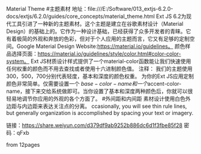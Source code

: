 Material Theme
#主题素材
地址：file:///E:/Software/013_extjs-6.2.0-docs/extjs/6.2.0/guides/core_concepts/material_theme.html
Ext JS 6.2为现代工具引进了一种新的主题素材。这个主题是建立在谷歌素材设计（Material Design）的基础上的。它作为一种设计基础，已经获得了众多开发者的青睐。它有着极简的外观和奔放的色彩，但对于个人应用的主题而言，它又有足够的定制空间。Google Material Design Website:https://material.io/guidelines。
颜色样品选择页面：https://material.io/guidelines/style/color.html#color-color-system。
Ext JS材质设计样式提供了一个material-color函数能让我们快速使用任何权重的颜色而不用去查找或者使用十六进制颜色值。
注释：
我们的主题使用300，500，700分别代表轻度，基本和深度的颜色权重。
为你的Ext JS应用定制颜色非常简单。仅需要设置一个 $base-color-name和一个$accent-color-name，接下来交给系统做即可。当你设置了基本和深度两种颜色后，你就可以很轻易地调节你应用的外观的各个方面了。
#外间距和内间距
素材设计使用白色外边距与内边距来表达关注点的分离。
ccasionally, you will see thin rule lines, but generally organization is accomplished by spacing your text or imagery.

链接：https://share.weiyun.com/d379df9ab9252b886dc6d1f3fbe85f28 密码：qFxb

from 12pages



